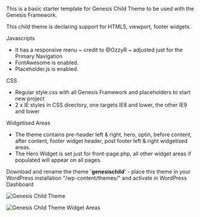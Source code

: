 This is a basic starter template for Genesis Child Theme to be used with the Genesis Framework.

This child theme is declaring support for HTML5, viewport, footer widgets.

Javascripts
- It has a responsive menu  ~ credit to @OzzyR ~ adjusted just for the Primary Navigation
- FontAwesome is enabled.
- Placeholder.js is enabled.

CSS
- Regular style.css with all Genesis Framework and placeholders to start new project
- 2 x IE styles in CSS directory, one targets IE8 and lower, the other IE9 and lower

Widgetised Areas
- The theme contains pre-header left & right, hero, optin, before content, after content, footer widget header, post footer left & right widgetised areas.
- The Hero Widget is set just for front-page.php, all other widget areas if populated will appear on all pages.

Download and rename the theme '**genesischild**' - place this theme in your WordPress installation "/wp-content/themes/" and activate in WordPress Dashboard

![Genesis Child Theme](http://coolestguidesontheplanet.com/wp-content/themes/gee/images/genesis-markedup.png)

![Genesis Child Theme Widget Areas](http://coolestguidesontheplanet.com/wp-content/themes/gee/images/genesischild-widgets.png)


